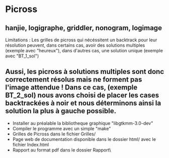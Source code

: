 # Picross
hanjie, logigraphe, griddler, nonogram, logimage
------------------------------------------------

Limitations :
Les grilles de picross qui nécéssitent un backtrack pour leur résolution peuvent,
dans certains cas, avoir des solutions multiples (exemple avec "heureux"), dans
d'autres cas, une solution unique (exemple avec "BT_1_sol")

Aussi, les picross à solutions multiples sont donc correctement résolus mais ne forment pas l'image attendue !
Dans ce cas, (exemple BT_2_sol) nous avons choisi de placer les cases backtrackées à noir et nous déterminons ainsi la solution la plus à gauche possible.
------------------------------------------------

- Installer au préalable la bibliotheque graphique "libgtkmm-3.0-dev"
- Compiler le programme avec un simple "make"
- Grilles de Picross dans le fichier Grilles/
- Page web de documentation disponible dans le dossier html/ avec le fichier Index.html
- Rapport au format pdf dans le dossier Rapport\
